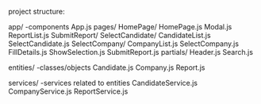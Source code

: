 project structure:

app/ -components
  App.js
  pages/
    HomePage/
      HomePage.js
      Modal.js
      ReportList.js
    SubmitReport/
      SelectCandidate/
        CandidateList.js
        SelectCandidate.js
      SelectCompany/
        CompanyList.js
        SelectCompany.js
      FillDetails.js
      ShowSelection.js
      SubmitReport.js
  partials/
    Header.js
    Search.js

entities/  -classes/objects
  Candidate.js
  Company.js
  Report.js

services/  -services related to entities
  CandidateService.js
  CompanyService.js
  ReportService.js